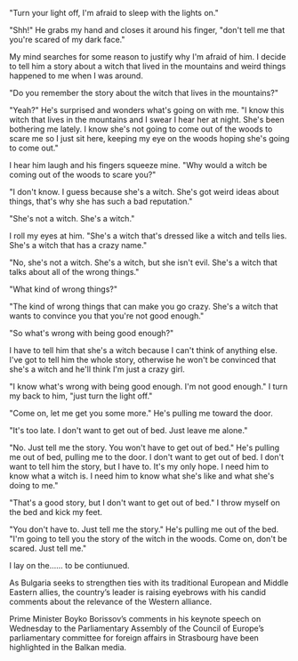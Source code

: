  

"Turn your light off, I'm afraid to sleep with the lights on."

"Shh!" He grabs my hand and closes it around his finger, "don't tell me that you're scared of my dark face."

My mind searches for some reason to justify why I'm afraid of him. I decide to tell him a story about a witch that lived in the mountains and weird things happened to me when I was around.

"Do you remember the story about the witch that lives in the mountains?"

"Yeah?" He's surprised and wonders what's going on with me. "I know this witch that lives in the mountains and I swear I hear her at night. She's been bothering me lately. I know she's not going to come out of the woods to scare me so I just sit here, keeping my eye on the woods hoping she's going to come out."

I hear him laugh and his fingers squeeze mine. "Why would a witch be coming out of the woods to scare you?"

"I don't know. I guess because she's a witch. She's got weird ideas about things, that's why she has such a bad reputation."

"She's not a witch. She's a witch."

I roll my eyes at him. "She's a witch that's dressed like a witch and tells lies. She's a witch that has a crazy name."

"No, she's not a witch. She's a witch, but she isn't evil. She's a witch that talks about all of the wrong things."

"What kind of wrong things?"

"The kind of wrong things that can make you go crazy. She's a witch that wants to convince you that you're not good enough."

"So what's wrong with being good enough?"

I have to tell him that she's a witch because I can't think of anything else. I've got to tell him the whole story, otherwise he won't be convinced that she's a witch and he'll think I'm just a crazy girl.

"I know what's wrong with being good enough. I'm not good enough." I turn my back to him, "just turn the light off."

"Come on, let me get you some more." He's pulling me toward the door.

"It's too late. I don't want to get out of bed. Just leave me alone."

"No. Just tell me the story. You won't have to get out of bed." He's pulling me out of bed, pulling me to the door. I don't want to get out of bed. I don't want to tell him the story, but I have to. It's my only hope. I need him to know what a witch is. I need him to know what she's like and what she's doing to me."

"That's a good story, but I don't want to get out of bed." I throw myself on the bed and kick my feet.

"You don't have to. Just tell me the story." He's pulling me out of the bed. "I'm going to tell you the story of the witch in the woods. Come on, don't be scared. Just tell me."

I lay on the...... to be contiunued.

 As Bulgaria seeks to strengthen ties with its traditional European and Middle Eastern allies, the country’s leader is raising eyebrows with his candid comments about the relevance of the Western alliance.

Prime Minister Boyko Borissov’s comments in his keynote speech on Wednesday to the Parliamentary Assembly of the Council of Europe’s parliamentary committee for foreign affairs in Strasbourg have been highlighted in the Balkan media.